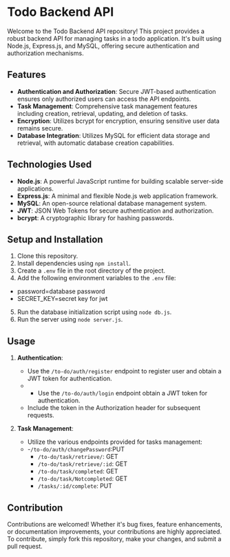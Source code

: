 # Todo Backend API

Welcome to the Todo Backend API repository! This project provides a robust backend API for managing tasks in a todo application. It's built using Node.js, Express.js, and MySQL, offering secure authentication and authorization mechanisms.

## Features
- **Authentication and Authorization**: Secure JWT-based authentication ensures only authorized users can access the API endpoints.
- **Task Management**: Comprehensive task management features including creation, retrieval, updating, and deletion of tasks.
- **Encryption**: Utilizes bcrypt for encryption, ensuring sensitive user data remains secure.
- **Database Integration**: Utilizes MySQL for efficient data storage and retrieval, with automatic database creation capabilities.

## Technologies Used
- **Node.js**: A powerful JavaScript runtime for building scalable server-side applications.
- **Express.js**: A minimal and flexible Node.js web application framework.
- **MySQL**: An open-source relational database management system.
- **JWT**: JSON Web Tokens for secure authentication and authorization.
- **bcrypt**: A cryptographic library for hashing passwords.


## Setup and Installation

1. Clone this repository.
2. Install dependencies using `npm install`.
3. Create a `.env` file in the root directory of the project.
4. Add the following environment variables to the `.env` file:
  - password=database password
  - SECRET_KEY=secret key for jwt
5. Run the database initialization script using `node db.js`.
6. Run the server using `node server.js`.

## Usage

1. **Authentication**:
   - Use the `/to-do/auth/register` endpoint to register user and obtain a JWT token for authentication.
   - - Use the `/to-do/auth/login` endpoint  obtain a JWT token for authentication.
   - Include the token in the Authorization header for subsequent requests.

2. **Task Management**:
   - Utilize the various endpoints provided for tasks management:
   - -`/to-do/auth/changePassword`:PUT
     - `/to-do/task/retrieve/`: GET
     - `/to-do/task/retrieve/:id`: GET
     - `/to-do/task/completed`: GET
     - `/to-do/task/Notcompleted`: GET
     - `/tasks/:id/complete`: PUT

## Contribution

Contributions are welcomed! Whether it's bug fixes, feature enhancements, or documentation improvements, your contributions are highly appreciated. To contribute, simply fork this repository, make your changes, and submit a pull request.

